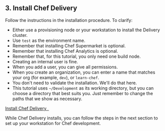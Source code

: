 ## 3. Install Chef Delivery

Follow the instructions in the installation procedure. To clarify:

* Either use a provisioning node or your workstation to install the Delivery cluster.
* Use `test` as the environment name.
* Remember that installing Chef Supermarket is optional.
* Remember that installing Chef Analytics is optional.
* Remember that, for this tutorial, you only need one build node.
* Creating an internal user is fine.
* When you add a user, you can give all permissions.
* When you create an organization, you can enter a name that matches your org (for example, `dev`), or `learn-chef`.
* You don't need to validate the installation. We'll do that here.
* This tutorial uses <code class="file-path">~/Development</code> as its working directory, but you can choose a directory that best suits you. Just remember to change the paths that we show as necessary.

<a class='accent-button radius' href='https://docs.chef.io/install_delivery.html' target='_blank'>Install Chef Delivery&nbsp;&nbsp;<i class='fa fa-external-link'></i></a>

While Chef Delivery installs, you can follow the steps in the next section to set up your workstation for Chef development.
